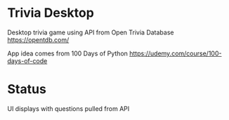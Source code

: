 # Trivia Desktop
Desktop trivia game using API from Open Trivia Database https://opentdb.com/

App idea comes from 100 Days of Python https://udemy.com/course/100-days-of-code

# Status
UI displays with questions pulled from API